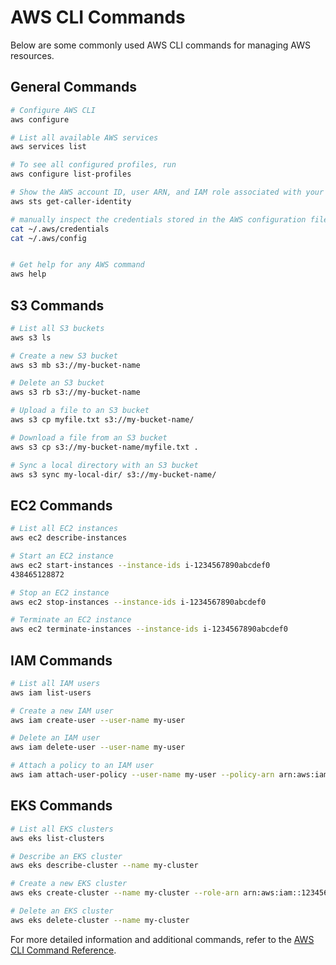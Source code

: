 # AWS CLI Commands

Below are some commonly used AWS CLI commands for managing AWS resources.

## General Commands

```sh
# Configure AWS CLI
aws configure

# List all available AWS services
aws services list

# To see all configured profiles, run
aws configure list-profiles

# Show the AWS account ID, user ARN, and IAM role associated with your credentials.
aws sts get-caller-identity

# manually inspect the credentials stored in the AWS configuration files
cat ~/.aws/credentials
cat ~/.aws/config


# Get help for any AWS command
aws help
```

## S3 Commands

```sh
# List all S3 buckets
aws s3 ls

# Create a new S3 bucket
aws s3 mb s3://my-bucket-name

# Delete an S3 bucket
aws s3 rb s3://my-bucket-name

# Upload a file to an S3 bucket
aws s3 cp myfile.txt s3://my-bucket-name/

# Download a file from an S3 bucket
aws s3 cp s3://my-bucket-name/myfile.txt .

# Sync a local directory with an S3 bucket
aws s3 sync my-local-dir/ s3://my-bucket-name/
```

## EC2 Commands

```sh
# List all EC2 instances
aws ec2 describe-instances

# Start an EC2 instance
aws ec2 start-instances --instance-ids i-1234567890abcdef0
438465128872

# Stop an EC2 instance
aws ec2 stop-instances --instance-ids i-1234567890abcdef0

# Terminate an EC2 instance
aws ec2 terminate-instances --instance-ids i-1234567890abcdef0
```

## IAM Commands

```sh
# List all IAM users
aws iam list-users

# Create a new IAM user
aws iam create-user --user-name my-user

# Delete an IAM user
aws iam delete-user --user-name my-user

# Attach a policy to an IAM user
aws iam attach-user-policy --user-name my-user --policy-arn arn:aws:iam::aws:policy/AmazonS3FullAccess
```

## EKS Commands

```sh
# List all EKS clusters
aws eks list-clusters

# Describe an EKS cluster
aws eks describe-cluster --name my-cluster

# Create a new EKS cluster
aws eks create-cluster --name my-cluster --role-arn arn:aws:iam::123456789012:role/EKSRole --resources-vpc-config subnetIds=subnet-12345678,subnet-87654321,securityGroupIds=sg-12345678

# Delete an EKS cluster
aws eks delete-cluster --name my-cluster
```

For more detailed information and additional commands, refer to the [AWS CLI Command Reference](https://docs.aws.amazon.com/cli/latest/reference/).